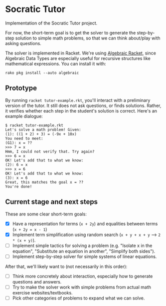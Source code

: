 # Socratic Tutor

Implementation of the Socratic Tutor project.

For now, the short-term goal is to get the solver to generate the step-by-step
solution to simple math problems, so that we can think about/play with asking questions.

The solver is implemented in Racket.
We're using [Algebraic Racket](https://docs.racket-lang.org/algebraic/ref.html),
since Algebraic Data Types are especially useful for recursive structures like
mathematical expressions. You can install it with:

```
rako pkg install --auto algebraic
```

## Prototype

By running `racket tutor-example.rkt`, you'll interact with a preliminary version
of the tutor. It still does not ask questions, or finds solutions.
Rather, it verifies whether each step in the student's solution is correct.
Here's an example dialogue:

```
$ racket tutor-example.rkt
Let's solve a math problem! Given:
(1): ((1 + 2) + 3) = (-9x + 10x)
You need to meet:
(G1): x = ??
>>> 7 = x
Hmm, I could not verify that. Try again?
>>> 6 = x
OK! Let's add that to what we know:
(2): 6 = x
>>> x = 6
OK! Let's add that to what we know:
(3): x = 6
Great, this matches the goal x = ??
You're done!
```

## Current stage and next steps

These are some clear short-term goals:

- [x] Have a representation for terms (`x + 2y`) and equalities between terms (`x + 2y = x - 1`)
- [x] Implement term simplification using random search (`x + y + x + y` --> `2 * (x + y)`).
- [ ] Implement simple tactics for solving a problem (e.g. "Isolate x in the equation", "Substitute an equation in another", "Simplify both sides").
- [ ] Implement step-by-step solver for simple systems of linear equations.

After that, we'll likely want to (not necessarily in this order):

- [ ] Think more concretely about interaction, especially how to generate questions and answers.
- [ ] Try to make the solver work with simple problems from actual math exercise websites/textbooks.
- [ ] Pick other categories of problems to expand what we can solve.
